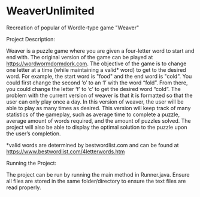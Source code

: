 # WeaverUnlimited
Recreation of popular of Wordle-type game "Weaver"

Project Description:

Weaver is a puzzle game where you are given a four-letter word to start and end with. The original version of the game can be played at https://wordwormdormdork.com. The objective of the game is to change one letter at a time (while maintaining a valid* word) to get to the desired word. For example, the start word is "food" and the end word is "cold". You could first change the second ‘o’ to an ‘l’ with the word “fold”. From there, you could change the letter ‘f’ to ‘c’ to get the desired word “cold”. The problem with the current version of weaver is that it is formatted so that the user can only play once a day. In this version of weaver, the user will be able to play as many times as desired. This version will keep track of many statistics of the gameplay, such as average time to complete a puzzle, average amount of words required, and the amount of puzzles solved. The project will also be able to display the optimal solution to the puzzle upon the user’s completion. 

*valid words are determined by bestwordlist.com and can be found at https://www.bestwordlist.com/4letterwords.htm

Running the Project:

The project can be run by running the main method in Runner.java. Ensure all files are stored in the same folder/directory to ensure the text files are read properly.
